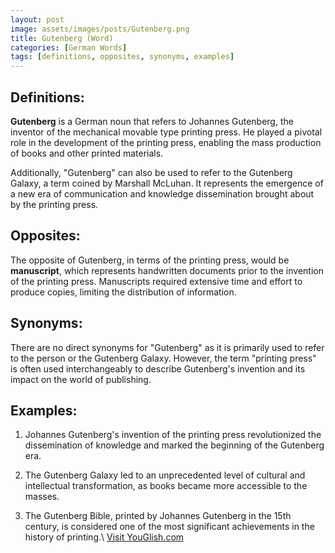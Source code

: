 ```yaml
---
layout: post
image: assets/images/posts/Gutenberg.png 
title: Gutenberg (Word)
categories: [German Words]
tags: [definitions, opposites, synonyms, examples]
---
```


## Definitions:

**Gutenberg** is a German noun that refers to Johannes Gutenberg, the inventor of the mechanical movable type printing press. He played a pivotal role in the development of the printing press, enabling the mass production of books and other printed materials.

Additionally, "Gutenberg" can also be used to refer to the Gutenberg Galaxy, a term coined by Marshall McLuhan. It represents the emergence of a new era of communication and knowledge dissemination brought about by the printing press.

## Opposites:

The opposite of Gutenberg, in terms of the printing press, would be **manuscript**, which represents handwritten documents prior to the invention of the printing press. Manuscripts required extensive time and effort to produce copies, limiting the distribution of information.

## Synonyms:

There are no direct synonyms for "Gutenberg" as it is primarily used to refer to the person or the Gutenberg Galaxy. However, the term "printing press" is often used interchangeably to describe Gutenberg's invention and its impact on the world of publishing.

## Examples:

1. Johannes Gutenberg's invention of the printing press revolutionized the dissemination of knowledge and marked the beginning of the Gutenberg era.

2. The Gutenberg Galaxy led to an unprecedented level of cultural and intellectual transformation, as books became more accessible to the masses.

3. The Gutenberg Bible, printed by Johannes Gutenberg in the 15th century, is considered one of the most significant achievements in the history of printing.\ <a id="yg-widget-0" class="youglish-widget" data-query="Gutenberg" data-lang="german" data-components="8412" data-auto-start="0" data-bkg-color="theme_light" data-title="How%20to%20pronounce%20Gutenberg%20in%20German"  rel="nofollow" href="https://youglish.com">Visit YouGlish.com</a><script async src="https://youglish.com/public/emb/widget.js" charset="utf-8"></script>